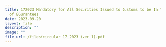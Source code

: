 ```yaml
---
title: 172023 Mandatory for All Securities Issued to Customs to be In The Form
  of EGurantees
date: 2023-09-20
layout: file
description: ""
image: ""
file_url: /files/circular 17_2023 (ver 1).pdf
---
```

